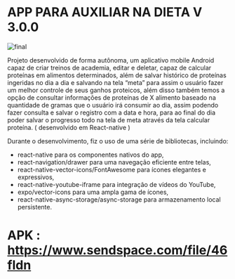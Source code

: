#  APP PARA AUXILIAR NA DIETA V 3.0.0



![final](https://github.com/BernardoliveiraFiap/Proteine/assets/126569987/d6a14e67-8f1c-418a-a709-a1e6fc87b124)

Projeto desenvolvido de forma autônoma, um aplicativo mobile Android capaz de criar treinos de academia, editar e deletar, capaz de calcular proteínas em alimentos determinados, além de salvar histórico de proteínas ingeridas no dia a dia e salvando na tela “meta” para assim o usuário fazer um melhor controle de seus ganhos proteicos, além disso também temos a opção de consultar informações de proteínas de X alimento baseado na quantidade de gramas que o usuário irá consumir ao dia, assim podendo fazer consulta e salvar o registro com a data e hora, para ao final do dia poder salvar o progresso todo na tela de meta através da tela calcular proteína. ( desenvolvido em React-native )

Durante o desenvolvimento, fiz o uso de uma série de bibliotecas, 
incluindo:

- react-native para os componentes nativos do app,
- react-navigation/drawer para uma navegação eficiente entre telas,
- react-native-vector-icons/FontAwesome para ícones elegantes e expressivos,
- react-native-youtube-iframe para integração de vídeos do YouTube,
- expo/vector-icons para uma ampla gama de ícones,
- react-native-async-storage/async-storage para armazenamento local persistente.

# APK : https://www.sendspace.com/file/46fldn

